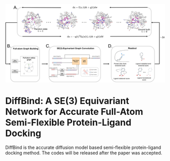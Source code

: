 ![header ](images/arch.png)

# DiffBind: A SE(3) Equivariant Network for Accurate Full-Atom Semi-Flexible Protein-Ligand Docking

DiffBind is the accurate diffusion model based semi-flexible protein-ligand docking method. The codes will be released after the paper was accepted.
